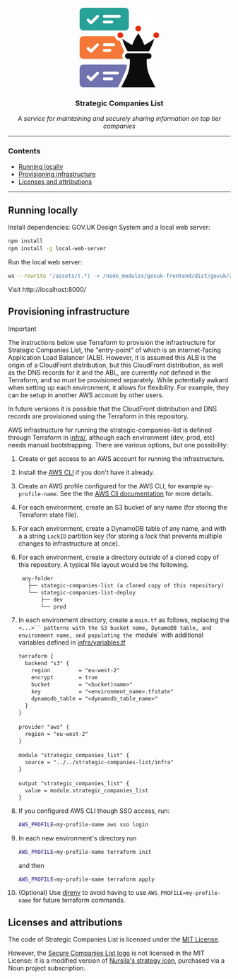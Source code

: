 <p align="center">
  <img alt="Strategic Companies List logo" width="180" height="180" src="./.assets/scl-logo.svg">
</p>

<h3 align="center">Strategic Companies List</h3><p align="center"><em>A service for maintaining and securely sharing information on top tier companies</em></p>

----

### Contents

- [Running locally](#running-locally)
- [Provisioning infrastructure](#provisioning-infrastructure)
- [Licenses and attributions](#licenses-and-attributions)

----

## Running locally

Install dependencies: GOV.UK Design System and a local web server:

```bash
npm install
npm install -g local-web-server
```

Run the local web server:

```bash
ws --rewrite '/assets/(.*) -> /node_modules/govuk-frontend/dist/govuk/assets/$1' --rewrite '/stylesheets/(.*) -> /node_modules/govuk-frontend/dist/govuk/$1' --rewrite '/javascripts/(.*) -> /node_modules/govuk-frontend/dist/govuk/$1'
```

Visit http://localhost:8000/


## Provisioning infrastructure

> [!IMPORTANT]
> The instructions below use Terraform to provision the infrastructure for Strategic Companies List, the "entry-point" of which is an internet-facing Application Load Balancer (ALB). However, it is assumed this ALB is the origin of a CloudFront distribution, but this CloudFront distribution, as well as the DNS records for it and the ABL, are currently _not_ defined in the Terraform, and so must be provisioned separately. While potentially awkard when setting up each environment, it allows for flexibility. For example, they can be setup in another AWS account by other users.
>
> In future versions it is possible that the CloudFront distribution and DNS records are provisioned using the Terraform in this repository.

AWS infrastructure for running the strategic-companies-list is defined through Terraform in [infra/](./infra/), although each environment (dev, prod, etc) needs manual bootstrapping. There are various options, but one possibility:

1. Create or get access to an AWS account for running the infrastructure.

2. Install the [AWS CLI](https://aws.amazon.com/cli/) if you don't have it already.

3. Create an AWS profile configured for the AWS CLI, for example `my-profile-name`. See the the [AWS Cli documentation](https://docs.aws.amazon.com/cli/latest/userguide/getting-started-quickstart.html) for more details.

4. For each environment, create an S3 bucket of any name (for storing the Terraform state file).

5. For each environment, create a DynamoDB table of any name, and with a a string `LockID` partition key (for storing a _lock_ that prevents multiple changes to infrastructure at once).

6. For each environment, create a directory _outside_ of a cloned copy of this repository. A typical file layout would be the following.

   ```
    any-folder
      ├── stategic-companies-list (a cloned copy of this repository)
      └── stategic-companies-list-deploy
          ├── dev
          └── prod
    ```

7. In each environment directory, create a `main.tf` as follows, replacing the `<...>`` patterns with the S3 bucket name, DynamoDB table, and environment name, and populating the `module` with additional variables defined in [infra/variables.tf](./infra/variables.tf)

    ```hcl
    terraform {
      backend "s3" {
        region         = "eu-west-2"
        encrypt        = true
        bucket         = "<bucket)name>"
        key            = "<environment_name>.tfstate"
        dynamodb_table = "<dynamodb_table_name>"
      }
    }

    provider "aws" {
      region = "eu-west-2"
    }

    module "strategic_companies_list" {
      source = "../../strategic-companies-list/infra"
    }

    output "strategic_companies_list" {
      value = module.strategic_companies_list
    }
    ```

8. If you configured AWS CLI though SSO access, run:

   ```bash
   AWS_PROFILE=my-profile-name aws sso login
   ```

9. In each new environment's directory run

   ```bash
   AWS_PROFILE=my-profile-name terraform init
   ```

   and then

   ```bash
   AWS_PROFILE=my-profile-name terraform apply
   ```

10. (Optional) Use [direnv](https://direnv.net/) to avoid having to use `AWS_PROFILE=my-profile-name` for future terraform commands.


## Licenses and attributions

The code of Strategic Companies List is licensed under the [MIT License](./LICENSE).

However, the [Secure Companies List logo](./assets/scl-logo.svg) is not licensed in the MIT License: it is a modified version of [Nursila's strategy icon](https://thenounproject.com/icon/strategy-7052985/), purchased via a Noun project subscription.
